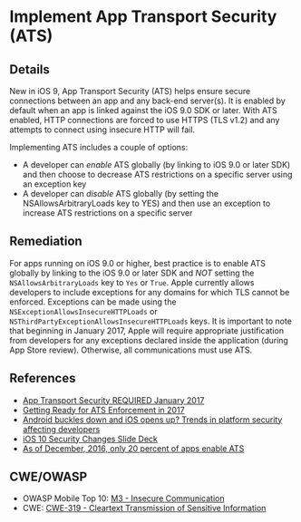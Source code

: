 # Implement App Transport Security (ATS)

## Details

New in iOS 9, App Transport Security (ATS) helps ensure secure connections between an app and any back-end server(s). It is enabled by default when an app is linked against the iOS 9.0 SDK or later. With ATS enabled, HTTP connections are forced to use HTTPS (TLS v1.2) and any attempts to connect using insecure HTTP will fail.

Implementing ATS includes a couple of options:

* A developer can *enable* ATS globally (by linking to iOS 9.0 or later SDK) and then choose to decrease ATS restrictions on a specific server using an exception key
* A developer can *disable* ATS globally (by setting the NSAllowsArbitraryLoads key to YES) and then use an exception to increase ATS restrictions on a specific server

## Remediation

For apps running on iOS 9.0 or higher, best practice is to enable ATS globally by linking to the iOS 9.0 or later SDK and *NOT* setting the `NSAllowsArbitraryLoads` key to `Yes` or `True`.  Apple currently allows developers to include exceptions for any domains for which TLS cannot be enforced. Exceptions can be made using the `NSExceptionAllowsInsecureHTTPLoads` or `NSThirdPartyExceptionAllowsInsecureHTTPLoads` keys. It is important to note that beginning in January 2017, Apple will require appropriate justification from developers for any exceptions declared inside the application (during App Store review). Otherwise, all communications must use ATS.

## References

 * [App Transport Security REQUIRED January 2017](https://forums.developer.apple.com/thread/48979)
 * [Getting Ready for ATS Enforcement in 2017](https://nabla-c0d3.github.io/blog/2016/08/14/ats-enforced-2017/)
 * [Android buckles down and iOS opens up? Trends in platform security affecting developers](https://www.nowsecure.com/blog/2016/08/24/android-buckles-ios-opens-trends-platform-security-affecting-developers/)
 * [iOS 10 Security Changes Slide Deck](https://nabla-c0d3.github.io/blog/2016/09/19/ios10-slide-deck/)
 * [As of December, 2016, only 20 percent of apps enable ATS](https://www.nowsecure.com/blog/2016/12/29/enable-ios-app-transport-security-ats/)

## CWE/OWASP

 * OWASP Mobile Top 10: [M3 - Insecure Communication](https://www.owasp.org/index.php/Mobile_Top_10_2016-M3-Insecure_Communication)
 * CWE: [CWE-319 - Cleartext Transmission of Sensitive Information](http://cwe.mitre.org/data/definitions/319.html)
